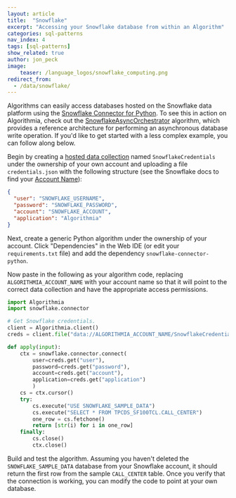 ```yaml
---
layout: article
title:  "Snowflake"
excerpt: "Accessing your Snowflake database from within an Algorithm"
categories: sql-patterns
nav_index: 4
tags: [sql-patterns]
show_related: true
author: jon_peck
image:
    teaser: /language_logos/snowflake_computing.png 
redirect_from:
  - /data/snowflake/
---
```


Algorithms can easily access databases hosted on the Snowflake data platform using the [Snowflake Connector for Python](https://pypi.org/project/snowflake-connector-python/). To see this in action on Algorithmia, check out the [SnowflakeAsyncOrchestrator]({{site.url}}/algorithms/algorithmiahq/SnowflakeAsyncOrchestrator) algorithm, which provides a reference architecture for performing an asynchronous database write operation. If you'd like to get started with a less complex example, you can follow along below.

Begin by creating a [hosted data collection]({{site.url}}/data/hosted) named `SnowflakeCredentials` under the ownership of your own account and uploading a file `credentials.json` with the following structure (see the Snowflake docs to find your [Account Name](https://docs.snowflake.net/manuals/user-guide/connecting.html)):

```json
{
  "user": "SNOWFLAKE_USERNAME",
  "password": "SNOWFLAKE_PASSWORD",
  "account": "SNOWFLAKE_ACCOUNT",
  "application": "Algorithmia"
}
```

Next, create a generic Python algorithm under the ownership of your account. Click "Dependencies" in the Web IDE (or edit your `requirements.txt` file) and add the dependency `snowflake-connector-python`.

Now paste in the following as your algorithm code, replacing `ALGORITHMIA_ACCOUNT_NAME` with your account name so that it will point to the correct data collection and have the appropriate access permissions.

```python
import Algorithmia
import snowflake.connector

# Get Snowflake credentials.
client = Algorithmia.client()
creds = client.file("data://ALGORITHMIA_ACCOUNT_NAME/SnowflakeCredentials/credentials.json").getJson()

def apply(input):
    ctx = snowflake.connector.connect(
        user=creds.get("user"),
        password=creds.get("password"),
        account=creds.get("account"),
        application=creds.get("application")
        )
    cs = ctx.cursor()
    try:
        cs.execute("USE SNOWFLAKE_SAMPLE_DATA")
        cs.execute("SELECT * FROM TPCDS_SF100TCL.CALL_CENTER")
        one_row = cs.fetchone()
        return [str(i) for i in one_row]
    finally:
        cs.close()
        ctx.close()
```

Build and test the algorithm. Assuming you haven't deleted the `SNOWFLAKE_SAMPLE_DATA` database from your Snowflake account, it should return the first row from the sample `CALL_CENTER` table. Once you verify that the connection is working, you can modify the code to point at your own database.
